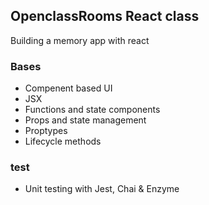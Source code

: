 ## OpenclassRooms React class

Building a memory app with react

### Bases

- Compenent based UI
- JSX
- Functions and state components
- Props and state management
- Proptypes
- Lifecycle methods

### test

- Unit testing with Jest, Chai & Enzyme
